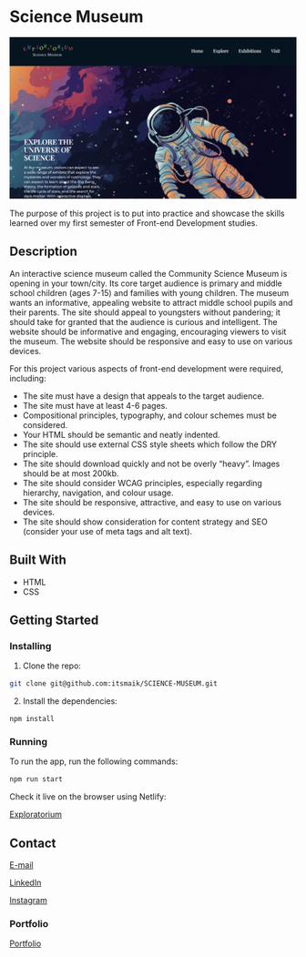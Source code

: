 # Science Museum

![image](/images/read-me-img-exploratorium.png)

The purpose of this project is to put into practice and showcase the skills learned over my first semester of Front-end Development studies.

## Description

An interactive science museum called the Community Science Museum is opening in your town/city. Its core target audience is primary and middle school children (ages 7-15) and families with young children. The museum wants an informative, appealing website to attract middle school pupils and their parents. The site should appeal to youngsters without pandering; it should take for granted that the audience is curious and intelligent. The website should be informative and engaging, encouraging viewers to visit the museum. The website should be responsive and easy to use on various devices.

For this project various aspects of front-end development were required, including:

- The site must have a design that appeals to the target audience.
- The site must have at least 4-6 pages.
- Compositional principles, typography, and colour schemes must be considered.
- Your HTML should be semantic and neatly indented.
- The site should use external CSS style sheets which follow the DRY principle.
- The site should download quickly and not be overly “heavy”. Images should be at most 200kb.
- The site should consider WCAG principles, especially regarding hierarchy, navigation, and colour usage.
- The site should be responsive, attractive, and easy to use on various devices.
- The site should show consideration for content strategy and SEO (consider your use of meta tags and alt text).

## Built With

- HTML
- CSS

## Getting Started

### Installing

1. Clone the repo:

```bash
git clone git@github.com:itsmaik/SCIENCE-MUSEUM.git
```

2. Install the dependencies:

```
npm install
```

### Running

To run the app, run the following commands:

```bash
npm run start
```

Check it live on the browser using Netlify:

[Exploratorium](https://benevolent-alpaca-7cc226.netlify.app/)

## Contact

[E-mail](mailto:itsmaik@icloud.com)

[LinkedIn](https://linkedin.com/in/maik-helland-olsen-246338294)

[Instagram](https://www.instagram.com/itsmemaik_/)


### Portfolio

[Portfolio]()